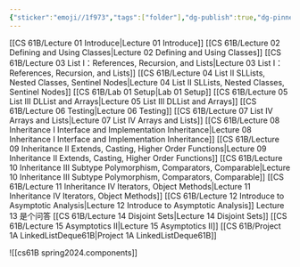 ```yaml
---
{"sticker":"emoji//1f973","tags":["folder"],"dg-publish":true,"dg-pinned":true,"permalink":"/CS 61B/CS 61B/","pinned":true,"dgPassFrontmatter":true,"noteIcon":"","created":"2025-03-02T21:48:21.662+08:00","updated":"2025-03-30T15:25:10.063+08:00"}
---
```


[[CS 61B/Lecture 01 Introduce\|Lecture 01 Introduce]]
[[CS 61B/Lecture 02 Defining and Using Classes\|Lecture 02 Defining and Using Classes]]
[[CS 61B/Lecture 03 List I：References, Recursion, and Lists\|Lecture 03 List I：References, Recursion, and Lists]]
[[CS 61B/Lecture 04 List II SLLists, Nested Classes, Sentinel Nodes\|Lecture 04 List II SLLists, Nested Classes, Sentinel Nodes]]
[[CS 61B/Lab 01 Setup\|Lab 01 Setup]]
[[CS 61B/Lecture 05 List III DLList and Arrays\|Lecture 05 List III DLList and Arrays]]
[[CS 61B/Lecture 06 Testing\|Lecture 06 Testing]]
[[CS 61B/Lecture 07 List IV Arrays and Lists\|Lecture 07 List IV Arrays and Lists]]
[[CS 61B/Lecture 08 Inheritance I Interface and Implementation Inheritance\|Lecture 08 Inheritance I Interface and Implementation Inheritance]]
[[CS 61B/Lecture 09 Inheritance II Extends, Casting, Higher Order Functions\|Lecture 09 Inheritance II Extends, Casting, Higher Order Functions]]
[[CS 61B/Lecture 10 Inheritance III Subtype Polymorphism, Comparators, Comparable\|Lecture 10 Inheritance III Subtype Polymorphism, Comparators, Comparable]]
[[CS 61B/Lecture 11 Inheritance IV Iterators, Object Methods\|Lecture 11 Inheritance IV Iterators, Object Methods]]
[[CS 61B/Lecture 12 Introduce to Asymptotic Analysis\|Lecture 12 Introduce to Asymptotic Analysis]]
Lecture 13 是个问答
[[CS 61B/Lecture 14 Disjoint Sets\|Lecture 14 Disjoint Sets]]
[[CS 61B/Lecture 15 Asymptotics II\|Lecture 15 Asymptotics II]]
[[CS 61B/Project 1A LinkedListDeque61B\|Project 1A LinkedListDeque61B]]

![[cs61B spring2024.components]]
